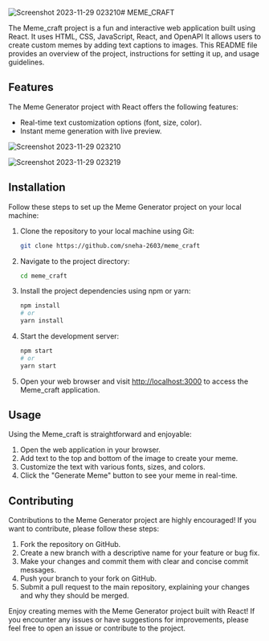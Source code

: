 ![Screenshot 2023-11-29 023210](https://github.com/sneha-2603/meme_craft/assets/91029405/9ccc4fe3-a14f-4a58-992d-6471ad7e06cd)﻿# MEME_CRAFT

The Meme_craft project is a fun and interactive web application built using React.
It uses HTML, CSS, JavaScript, React, and OpenAPI It allows users to create custom memes by adding text captions to images. This README file provides an overview of the project, instructions for setting it up, and usage guidelines.

## Features

The Meme Generator project with React offers the following features:
- Real-time text customization options (font, size, color).
- Instant meme generation with live preview.

![Screenshot 2023-11-29 023210](https://github.com/sneha-2603/meme_craft/assets/91029405/3751ff66-646a-4764-b858-14190cc620b9)

![Screenshot 2023-11-29 023219](https://github.com/sneha-2603/meme_craft/assets/91029405/29f55e2f-025d-4ea2-b335-1cf8382200c0)

## Installation

Follow these steps to set up the Meme Generator project on your local machine:

1. Clone the repository to your local machine using Git:

   ```bash
   git clone https://github.com/sneha-2603/meme_craft
   ```

2. Navigate to the project directory:

   ```bash
   cd meme_craft
   ```

3. Install the project dependencies using npm or yarn:

   ```bash
   npm install
   # or
   yarn install
   ```

4. Start the development server:

   ```bash
   npm start
   # or
   yarn start
   ```

5. Open your web browser and visit [http://localhost:3000](http://localhost:3000) to access the Meme_craft application.
   

## Usage

Using the Meme_craft is straightforward and enjoyable:

1. Open the web application in your browser.
2. Add text to the top and bottom of the image to create your meme.
3. Customize the text with various fonts, sizes, and colors.
4. Click the "Generate Meme" button to see your meme in real-time.


## Contributing

Contributions to the Meme Generator project are highly encouraged! If you want to contribute, please follow these steps:

1. Fork the repository on GitHub.
2. Create a new branch with a descriptive name for your feature or bug fix.
3. Make your changes and commit them with clear and concise commit messages.
4. Push your branch to your fork on GitHub.
5. Submit a pull request to the main repository, explaining your changes and why they should be merged.


Enjoy creating memes with the Meme Generator project built with React! If you encounter any issues or have suggestions for improvements, please feel free to open an issue or contribute to the project.
